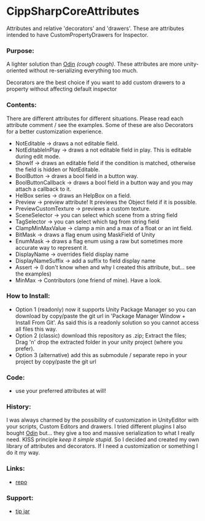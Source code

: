 # CippSharpCoreAttributes
Attributes and relative 'decorators' and 'drawers'.
These are attributes intended to have CustomPropertyDrawers for Inspector.

### Purpose: 
A lighter solution than [Odin](https://assetstore.unity.com/packages/tools/utilities/odin-inspector-and-serializer-89041) _(cough cough)_.
These attributes are more unity-oriented without re-serializing 
everything too much.

Decorators are the best choice if you want to add custom drawers 
to a property without affecting default inspector

### Contents:
There are different attributes for different situations.
Please read each attribute comment / see the examples.
Some of these are also Decorators for a better customization experience.
- NotEditable → draws a not editable field.
- NotEditableInPlay → draws a not editable field in play. This is editable during edit mode.
- ShowIf → draws an editable field if the condition is matched, otherwise the field is hidden or NotEditable.
- BoolButton → draws a bool field in a button way.
- BoolButtonCallback → draws a bool field in a button way and you may attach a callback to it.
- HelBox series → draws an HelpBox on a field.
- Preview → preview attribute! It previews the Object field if it is possible.
- PreviewCustomTexture → previews a custom texture.
- SceneSelector → you can select which scene from a string field
- TagSelector → you can select which tag from string field
- ClampMinMaxValue → clamp a min and a max of a float or an int field.
- BitMask → draws a flag enum using MaskField of Unity
- EnumMask → draws a flag enum using a raw but sometimes more accurate way to represent it.
- DisplayName → overrides field display name
- DisplayNameSuffix → add a suffix to field display name
- Assert → (I don't know when and why I created this attribute, but... see the examples)
- MinMax → Contributors (one friend of mine). Have a look.

### How to Install:
- Option 1 (readonly) now it supports Unity Package Manager so you can download by copy/paste the git url in 'Package Manager Window + Install From Git'.
  As said this is a readonly solution so you cannot access all files this way.
- Option 2 (classic) download this repository as .zip; Extract the files; Drag 'n' drop the extracted folder in your unity project (where you prefer).
- Option 3 (alternative) add this as submodule / separate repo in your project by copy/paste the git url
  
### Code:
- use your preferred attributes at will!

### History:
I was always charmed by the possibility of customization in UnityEditor with your scripts, Custom
Editors and drawers. I tried different plugins I also bought [Odin](https://assetstore.unity.com/packages/tools/utilities/odin-inspector-and-serializer-89041)
but... they give a too and massive serialization to what I really need.
KISS principle _keep it simple stupid_. So I decided and created my own library of attributes and decorators.
If I need a customization or something I do it my way. 

### Links:
- [repo](https://github.com/ZiosTheCloudburster/CippSharpCoreAttributes.git)

### Support:
- [tip jar](https://www.amazon.it/photos/share/Gbg3FN0k6pjG6F5Ln3dqQEmwO0u4nSkNIButm3EGtit)
 
